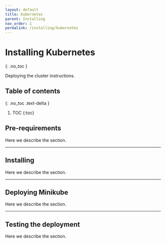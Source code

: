 ```yaml
---
layout: default
title: Kubernetes
parent: Installing
nav_order: 1
permalink: /installing/kubernetes
---
```


# Installing Kubernetes
{: .no_toc }

Deploying the cluster instructions.

## Table of contents
{: .no_toc .text-delta }

1. TOC
{:toc}

## Pre-requirements

Here we describe the section.

---

## Installing

Here we describe the section.

---

## Deploying Minikube

Here we describe the section.

---

## Testing the deployment

Here we describe the section.
